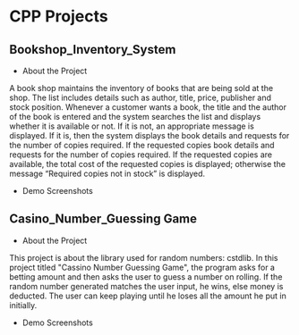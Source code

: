 # CPP Projects

## Bookshop_Inventory_System

- About the Project

A book shop maintains the inventory of books that are being sold at the shop. The list includes details such as author, title, price, publisher and stock position. Whenever a customer wants a book, the title and the author of the book is entered and the system searches the list and displays whether it is available or not. If it is not, an appropriate message is displayed. If it is, then the system displays the book details and requests for the number of copies required. If the requested copies book details and requests for the number of copies required. If the requested copies are available, the total cost of the requested copies is displayed; otherwise the message “Required copies not in stock” is displayed.

- Demo Screenshots



## Casino_Number_Guessing Game

- About the Project

This project is about the library used for random numbers: cstdlib. In this project titled "Cassino Number Guessing Game", the program asks for a betting amount and then asks the user to guess a number on rolling. If the random number generated matches the user input, he wins, else money is deducted. The user can keep playing until he loses all the amount he put in initially.


- Demo Screenshots
